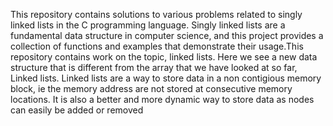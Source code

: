 <!-- @format -->

This repository contains solutions to various problems related to singly linked lists in the C programming language. Singly linked lists are a fundamental data structure in computer science, and this project provides a collection of functions and examples that demonstrate their usage.This repository contains work on the topic, linked lists. Here we see a new data structure that is different from the array that we have looked at so far, Linked lists. Linked lists are a way to store data in a non contigious memory block, ie the memory address are not stored at consecutive memory locations. It is also a better and more dynamic way to store data as nodes can easily be added or removed
